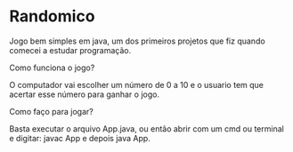 # Randomico
Jogo bem simples em java, um dos primeiros projetos que fiz quando comecei a estudar programação.

Como funciona o jogo?

O computador vai escolher um número de 0 a 10 e o usuario tem que acertar esse número para ganhar o jogo.

Como faço para jogar?

Basta executar o arquivo App.java, ou então abrir com um cmd ou terminal e digitar: javac App e depois java App.


